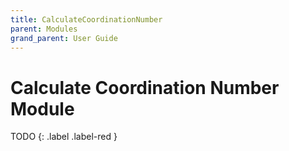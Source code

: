 ```yaml
---
title: CalculateCoordinationNumber
parent: Modules
grand_parent: User Guide
---
```

# Calculate Coordination Number Module

TODO
{: .label .label-red }
